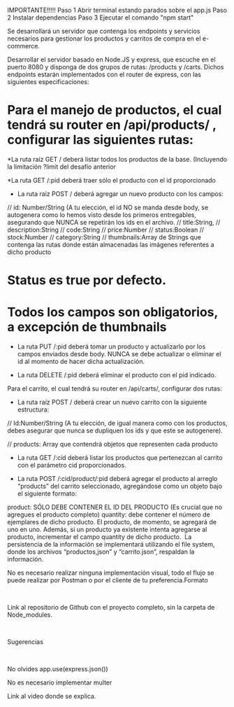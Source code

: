IMPORTANTE!!!!!
Paso 1 Abrir terminal estando parados sobre el app.js
Paso 2 Instalar dependencias
Paso 3 Ejecutar el comando "npm start"

Se desarrollará un servidor que contenga los endpoints y servicios necesarios para gestionar los productos y carritos de compra en el e-commerce​.

Desarrollar el servidor basado en Node.JS y express, que escuche en el puerto 8080 y disponga de dos grupos de rutas: /products y /carts. Dichos endpoints estarán implementados con el router de express, con las siguientes especificaciones:​

# Para el manejo de productos, el cual tendrá su router en /api/products/ , configurar las siguientes rutas:​

\*La ruta raíz GET / deberá listar todos los productos de la base. (Incluyendo la limitación ?limit del desafío anterior​

\*La ruta GET /:pid deberá traer sólo el producto con el id proporcionado​

- La ruta raíz POST / deberá agregar un nuevo producto con los campos:​

// id: Number/String (A tu elección, el id NO se manda desde body, se autogenera como lo hemos visto desde los primeros entregables, asegurando que NUNCA se repetirán los ids en el archivo.​
// title:String,​
// description:String​
// code:String​
// price:Number​
// status:Boolean​
// stock:Number​
// category:String​
// thumbnails:Array de Strings que contenga las rutas donde están almacenadas las imágenes referentes a dicho producto​

# Status es true por defecto.​

# Todos los campos son obligatorios, a excepción de thumbnails​

- La ruta PUT /:pid deberá tomar un producto y actualizarlo por los campos enviados desde body. NUNCA se debe actualizar o eliminar el id al momento de hacer dicha actualización.​

- La ruta DELETE /:pid deberá eliminar el producto con el pid indicado. ​

Para el carrito, el cual tendrá su router en /api/carts/, configurar dos rutas:​

- La ruta raíz POST / deberá crear un nuevo carrito con la siguiente estructura:​

// Id:Number/String (A tu elección, de igual manera como con los productos, debes asegurar que nunca se dupliquen los ids y que este se autogenere).​

// products: Array que contendrá objetos que representen cada producto​

- La ruta GET /:cid deberá listar los productos que pertenezcan al carrito con el parámetro cid proporcionados.​

- La ruta POST /:cid/product/:pid deberá agregar el producto al arreglo “products” del carrito seleccionado, agregándose como un objeto bajo el siguiente formato:​

product: SÓLO DEBE CONTENER EL ID DEL PRODUCTO (Es crucial que no agregues el producto completo)​
quantity: debe contener el número de ejemplares de dicho producto. El producto, de momento, se agregará de uno en uno.​
Además, si un producto ya existente intenta agregarse al producto, incrementar el campo quantity de dicho producto. ​
La persistencia de la información se implementará utilizando el file system, donde los archivos “productos,json” y “carrito.json”, respaldan la información.​

No es necesario realizar ninguna implementación visual, todo el flujo se puede realizar por Postman o por el cliente de tu preferencia.​
Formato​

​

Link al repositorio de Github con el proyecto completo, sin la carpeta de Node_modules.​

​

Sugerencias​

​

No olvides app.use(express.json())​

No es necesario implementar multer​

Link al video donde se explica.​
